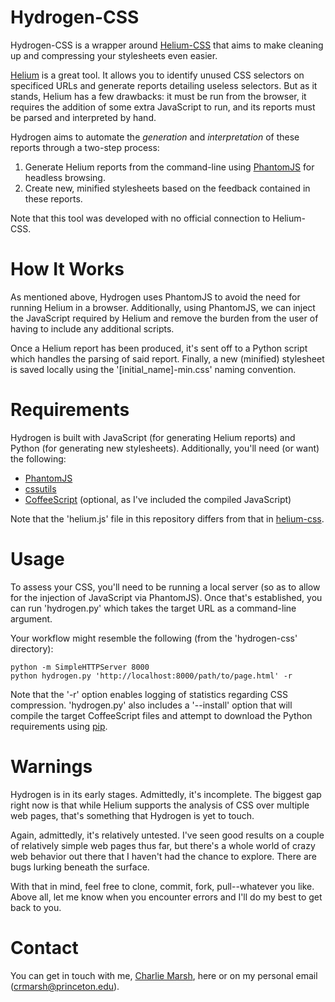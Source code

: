 Hydrogen-CSS
============

Hydrogen-CSS is a wrapper around [Helium-CSS](https://github.com/geuis/helium-css) that aims to make cleaning up and compressing your stylesheets even easier.

[Helium](https://github.com/geuis/helium-css) is a great tool. It allows you to identify unused CSS selectors on specificed URLs and generate reports detailing useless selectors. But as it stands, Helium has a few drawbacks: it must be run from the browser, it requires the addition of some extra JavaScript to run, and its reports must be parsed and interpreted by hand.

Hydrogen aims to automate the *generation* and *interpretation* of these reports through a two-step process:
1. Generate Helium reports from the command-line using [PhantomJS](http://phantomjs.org) for headless browsing.
2. Create new, minified stylesheets based on the feedback contained in these reports.

Note that this tool was developed with no official connection to Helium-CSS.

# How It Works

As mentioned above, Hydrogen uses PhantomJS to avoid the need for running Helium in a browser. Additionally, using PhantomJS, we can inject the JavaScript required by Helium and remove the burden from the user of having to include any additional scripts.

Once a Helium report has been produced, it's sent off to a Python script which handles the parsing of said report. Finally, a new (minified) stylesheet is saved locally using the '[initial_name]-min.css' naming convention.

# Requirements

Hydrogen is built with JavaScript (for generating Helium reports) and Python (for generating new stylesheets). Additionally, you'll need (or want) the following:
- [PhantomJS](http://phantomjs.org)
- [cssutils](https://pypi.python.org/pypi/cssutils/)
- [CoffeeScript](http://coffeescript.org) (optional, as I've included the compiled JavaScript)

Note that the 'helium.js' file in this repository differs from that in [helium-css](https://github.com/geuis/helium-css).

# Usage

To assess your CSS, you'll need to be running a local server (so as to allow for the injection of JavaScript via PhantomJS). Once that's established, you can run 'hydrogen.py' which takes the target URL as a command-line argument.

Your workflow might resemble the following (from the 'hydrogen-css' directory):

    python -m SimpleHTTPServer 8000
    python hydrogen.py 'http://localhost:8000/path/to/page.html' -r

Note that the '-r' option enables logging of statistics regarding CSS compression. 'hydrogen.py' also includes a '--install' option that will compile the target CoffeeScript files and attempt to download the Python requirements using [pip](https://pypi.python.org/pypi/pip).

# Warnings

Hydrogen is in its early stages. Admittedly, it's incomplete. The biggest gap right now is that while Helium supports the analysis of CSS over multiple web pages, that's something that Hydrogen is yet to touch.

Again, admittedly, it's relatively untested. I've seen good results on a couple of relatively simple web pages thus far, but there's a whole world of crazy web behavior out there that I haven't had the chance to explore. There are bugs lurking beneath the surface.

With that in mind, feel free to clone, commit, fork, pull--whatever you like. Above all, let me know when you encounter errors and I'll do my best to get back to you.

# Contact

You can get in touch with me, [Charlie Marsh](http://www.princeton.edu/~crmarsh), here or on my personal email (crmarsh@princeton.edu).
